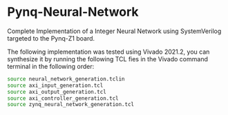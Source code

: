 # Pynq-Neural-Network
Complete Implementation of a Integer Neural Network using SystemVerilog targeted to the Pynq-Z1 board.

The following implementation was tested using Vivado 2021.2, you can synthesize it by running the following TCL fies in the Vivado command terminal in the following order:

```bash
source neural_network_generation.tclin
source axi_input_generation.tcl
source axi_output_generation.tcl
source axi_controller_generation.tcl
source zynq_neural_network_generation.tcl
```
